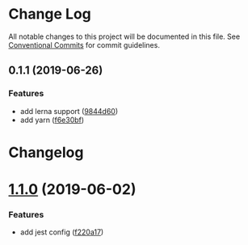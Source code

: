 # Change Log

All notable changes to this project will be documented in this file.
See [Conventional Commits](https://conventionalcommits.org) for commit guidelines.

## 0.1.1 (2019-06-26)


### Features

* add lerna support ([9844d60](https://github.com/ciklum-digital/module-skeleton/commit/9844d60))
* add yarn ([f6e30bf](https://github.com/ciklum-digital/module-skeleton/commit/f6e30bf))





# Changelog

# [1.1.0](https://github.com/ciklum-digital/module-skeleton/compare/v1.0.0...v1.1.0) (2019-06-02)


### Features

* add jest config ([f220a17](https://github.com/ciklum-digital/module-skeleton/commit/f220a17))
